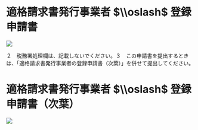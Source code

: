 # 適格請求書発行事業者 $\\oslash$ 登録申請書

![](https://www.nta.go.jp/tmp/b2ecc2be-2353-44b5-a58a-7a6dae2d8f99/images/d430bec2d27d237d9e70a02c4454d05f571e3efbc52c0390395ec14f5e0a313b.jpg)

２　税務署処理欄は、記載しないでください。３　この申請書を提出するときは、「適格請求書発行事業者の登録申請書（次葉）」を併せて提出してください。

# 適格請求書発行事業者 $\\oslash$ 登録申請書（次葉）

![](https://www.nta.go.jp/tmp/b2ecc2be-2353-44b5-a58a-7a6dae2d8f99/images/79131e508537bc7d65685176f90936edf63693b2400bafeb99a975fa8450713b.jpg)